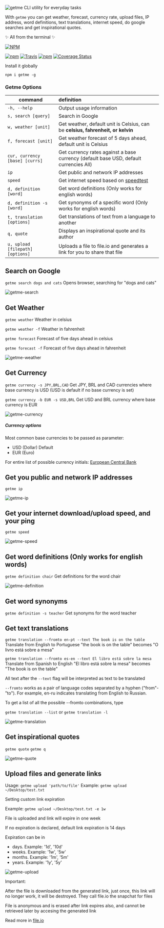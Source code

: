 ![getme](./getme.png)
CLI utility for everyday tasks

With `getme` you can get weather, forecast, currency rate, upload files, IP address, word definitions, text translations, internet speed, do google searches and get inspirational quotes. 

✨ All from the terminal ✨ 

[![NPM](https://nodei.co/npm/getme.png?downloads=true)](https://nodei.co/npm/getme/)

[![npm](https://img.shields.io/npm/v/getme.svg)](https://www.npmjs.com/package/getme)
[![Travis](https://img.shields.io/travis/gabrielgodoy/getme.svg)]()
[![npm](https://img.shields.io/npm/dm/getme.svg)]()
[![Coverage Status](https://coveralls.io/repos/github/gabrielgodoy/getme/badge.svg?branch=master)](https://coveralls.io/github/gabrielgodoy/getme?branch=master)

Install it globally 

`npm i getme -g`

### Getme Options

| command                               | definition                                                                                  |
| --------------------------------------| :-------------------------------------------------------------------------------------------|
|`-h, --help`                           | Output usage information                                                                    |
|`s, search [query]`                    | Search in Google                                                                            |
|`w, weather [unit]`                    | Get weather, default unit is Celsius, can be **celsius, fahrenheit, or kelvin**             |
|`f, forecast [unit]`                   | Get weather forecast of 5 days ahead, default unit is Celsius                               |
|`cur, currency [base] [currs]`         | Get currency rates against a base currency (default base USD, default currencies All)       |
|`ip`                                   | Get public and network IP addresses                                                         |
|`speed`                                | Get internet speed based on [speedtest](http://www.speedtest.net/)                          |
|`d, definition [word]`                 | Get word definitions (Only works for english words)                                         |
|`d, definition -s [word]`              | Get synonyms of a specific word (Only works for english words)                              |
|`t, translation [options]`             | Get translations of text from a language to another                                         |
|`q, quote`                             | Displays an inspirational quote and its author                                              |
|`u, upload [filepath][options]`        | Uploads a file to file.io and generates a link for you to share that file                   |


## Search on Google
`getme search dogs and cats` Opens browser, searching for "dogs and cats"

![getme-search](./gifs/getme-search.gif)

## Get Weather
`getme weather` Weather in celsius

`getme weather -f` Weather in fahrenheit

`getme forecast` Forecast of five days ahead in celsius

`getme forecast -f` Forecast of five days ahead in fahrenheit

![getme-weather](./gifs/getme-weather.gif)

## Get Currency
`getme currency -s JPY,BRL,CAD` Get JPY, BRL and CAD currencies where base currency is USD (USD is default if no base currency is set)

`getme currency -b EUR -s USD,BRL` Get USD and BRL currency where base currency is EUR

![getme-currency](./gifs/getme-currency.gif)

##### Currency options
Most common base currencies to be passed as parameter:
- USD (Dollar) Default
- EUR (Euro)

For entire list of possible currency initials: 
[European Central Bank](http://www.ecb.europa.eu/stats/exchange/eurofxref/html/index.en.html)


## Get you public and network IP addresses
`getme ip`

![getme-ip](./gifs/getme-ip.gif)

## Get your internet download/upload speed, and your ping
`getme speed`

![getme-speed](./gifs/getme-speed.gif)

## Get word definitions (Only works for english words)
`getme definition chair` Get definitions for the word chair

![getme-definition](./gifs/getme-definition.gif)

## Get word synonyms
`getme definition -s teacher` Get synonyms for the word teacher


## Get text translations
`getme translation --fromto en-pt --text The book is on the table` Translate from English to Portuguese "the book is on the table" becomes "O livro está sobre a mesa"

`getme translation --fromto es-en --text El libro está sobre la mesa` Translate from Spanish to English "El libro está sobre la mesa" becomes "The book is on the table"

All text after the `--text` flag will be interpreted as text to be translated

`--fromto` works as a pair of language codes separated by a hyphen ("from"-"to"). For example, en-ru indicates translating from English to Russian.

To get a list of all the possible --fromto combinations, type

`getme translation --list` or `getme translation -l`


![getme-translation](./gifs/getme-translation.gif)

## Get inspirational quotes
`getme quote`
`getme q`

![getme-quote](./gifs/getme-quote.gif)

## Upload files and generate links

Usage:
`getme upload 'path/to/file'`
Example: `getme upload ~/Desktop/test.txt`

Setting custom link expiration

Example: `getme upload ~/Desktop/test.txt -e 1w`

File is uploaded and link will expire in one week

If no expiration is declared, default link expiration is 14 days

Expiration can be in 
- days. Example: '1d', '10d'
- weeks. Example: '1w', '5w'
- months. Example: '1m', '5m'
- years. Example: '1y', '5y'

![getme-upload](./gifs/getme-upload.gif)

Important:

After the file is downloaded from the generated link, just once, this link will no longer work, it will be destroyed. They call file.io the snapchat for files 

File is anonymous and is erased after link expires also, and cannot be retrieved later by accesing the generated link

Read more in [file.io](https://www.file.io/)




